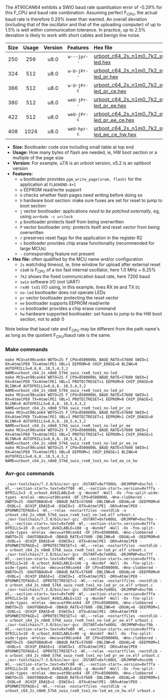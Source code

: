The AT90CAN64 exhibits a SWIO baud rate quantisation error of -0.29% for this F_CPU and baud rate combination. Assuming perfect F<sub>CPU</sub>, the actual baud rate is therefore 0.29% lower than wanted. An overall deviation (including that of the oscillator and that of the uploading computer) of up to 1.5% is well within communication tolerance. In practice, up to 2.5% deviation is likely to work with short cables and benign line noise.

|Size|Usage|Version|Features|Hex file|
|:-:|:-:|:-:|:-:|:--|
|250|256|u8.0|`w---jpr--`|[urboot_c64_2s_n1m0_7k2_swio_rxe0_txe1_no-led.hex](https://raw.githubusercontent.com/stefanrueger/urboot.hex/main/mcus/at90can64/watchdog_2_s/internal_oscillator_n%2B6.25%25/%2B1m000000_hz/%2B%2B%2B7k2_baud/uart0_rxe0_txe1/no-led/urboot_c64_2s_n1m0_7k2_swio_rxe0_txe1_no-led.hex)|
|324|512|u8.0|`w-U-jPr--`|[urboot_c64_2s_n1m0_7k2_swio_rxe0_txe1_no-led_pr.hex](https://raw.githubusercontent.com/stefanrueger/urboot.hex/main/mcus/at90can64/watchdog_2_s/internal_oscillator_n%2B6.25%25/%2B1m000000_hz/%2B%2B%2B7k2_baud/uart0_rxe0_txe1/no-led/urboot_c64_2s_n1m0_7k2_swio_rxe0_txe1_no-led_pr.hex)|
|366|512|u8.0|`w-U-jPr-c`|[urboot_c64_2s_n1m0_7k2_swio_rxe0_txe1_no-led_pr_ce.hex](https://raw.githubusercontent.com/stefanrueger/urboot.hex/main/mcus/at90can64/watchdog_2_s/internal_oscillator_n%2B6.25%25/%2B1m000000_hz/%2B%2B%2B7k2_baud/uart0_rxe0_txe1/no-led/urboot_c64_2s_n1m0_7k2_swio_rxe0_txe1_no-led_pr_ce.hex)|
|380|512|u8.0|`weU-jPr--`|[urboot_c64_2s_n1m0_7k2_swio_rxe0_txe1_no-led_pr_ee.hex](https://raw.githubusercontent.com/stefanrueger/urboot.hex/main/mcus/at90can64/watchdog_2_s/internal_oscillator_n%2B6.25%25/%2B1m000000_hz/%2B%2B%2B7k2_baud/uart0_rxe0_txe1/no-led/urboot_c64_2s_n1m0_7k2_swio_rxe0_txe1_no-led_pr_ee.hex)|
|422|512|u8.0|`weU-jPr-c`|[urboot_c64_2s_n1m0_7k2_swio_rxe0_txe1_no-led_pr_ee_ce.hex](https://raw.githubusercontent.com/stefanrueger/urboot.hex/main/mcus/at90can64/watchdog_2_s/internal_oscillator_n%2B6.25%25/%2B1m000000_hz/%2B%2B%2B7k2_baud/uart0_rxe0_txe1/no-led/urboot_c64_2s_n1m0_7k2_swio_rxe0_txe1_no-led_pr_ee_ce.hex)|
|408|1024|u8.0|`weU-hpr-c`|[urboot_c64_2s_n1m0_7k2_swio_rxe0_txe1_no-led_ee_ce_hw.hex](https://raw.githubusercontent.com/stefanrueger/urboot.hex/main/mcus/at90can64/watchdog_2_s/internal_oscillator_n%2B6.25%25/%2B1m000000_hz/%2B%2B%2B7k2_baud/uart0_rxe0_txe1/no-led/urboot_c64_2s_n1m0_7k2_swio_rxe0_txe1_no-led_ee_ce_hw.hex)|

- **Size:** Bootloader code size including small table at top end
- **Usage:** How many bytes of flash are needed, ie, HW boot section or a multiple of the page size
- **Version:** For example, u7.6 is an urboot version, o5.2 is an optiboot version
- **Features:**
  + `w` bootloader provides `pgm_write_page(sram, flash)` for the application at `FLASHEND-4+1`
  + `e` EEPROM read/write support
  + `U` checks whether flash pages need writing before doing so
  + `h` hardware boot section: make sure fuses are set for reset to jump to boot section
  + `j` vector bootloader: applications *need to be patched externally*, eg, using `avrdude -c urclock`
  + `p` bootloader protects itself from being overwritten
  + `P` vector bootloader only: protects itself and reset vector from being overwritten
  + `r` preserves reset flags for the application in the register R2
  + `c` bootloader provides chip erase functionality (recommended for large MCUs)
  + `-` corresponding feature not present
- **Hex file:** often qualified by the MCU name and/or configuration
  + `2s` watchdog timeout, ie, time window for upload after external reset
  + `n1m0` is F<sub>CPU</sub> of a too fast internal oscillator, here 1.0 MHz + 6.25%
  + `7k2` shows the fixed communication baud rate, here 7200 baud
  + `swio` software I/O (not UART)
  + `rxd0 txd1` I/O using, in this example, lines RX `D0` and TX `D1`
  + `no-led` bootloader does not operate LEDs
  + `pr` vector bootloader protecting the reset vector
  + `ee` bootloader supports EEPROM read/write
  + `ce` bootloader provides a chip erase command
  + `hw` hardware supported bootloader: set fuses to jump to the HW boot section, not to addr 0


Note below that baud rate and F<sub>CPU</sub> may be different from the path name's as long as the quotient F<sub>CPU</sub>/baud rate is the same.

### Make commands
```
make MCU=at90can64 WDTO=2S F_CPU=8500000L BAUD_RATE=57600 SWIO=1 RX=AtmelPE0 TX=AtmelPE1 VBL=1 EEPROM=0 CHIP_ERASE=0 BLINK=0 AUTOFRILLS=0,6,8..10,5,4,3,2 NAME=urboot_c64_2s_n8m0_57k6_swio_rxe0_txe1_no-led
make MCU=at90can64 WDTO=2S F_CPU=8500000L BAUD_RATE=57600 SWIO=1 RX=AtmelPE0 TX=AtmelPE1 VBL=1 PROTECTRESET=1 EEPROM=0 CHIP_ERASE=0 BLINK=0 AUTOFRILLS=0,6,8..10,5,4,3,2 NAME=urboot_c64_2s_n8m0_57k6_swio_rxe0_txe1_no-led_pr
make MCU=at90can64 WDTO=2S F_CPU=8500000L BAUD_RATE=57600 SWIO=1 RX=AtmelPE0 TX=AtmelPE1 VBL=1 PROTECTRESET=1 EEPROM=0 CHIP_ERASE=1 BLINK=0 AUTOFRILLS=0,6,8..10,5,4,3,2 NAME=urboot_c64_2s_n8m0_57k6_swio_rxe0_txe1_no-led_pr_ce
make MCU=at90can64 WDTO=2S F_CPU=8500000L BAUD_RATE=57600 SWIO=1 RX=AtmelPE0 TX=AtmelPE1 VBL=1 PROTECTRESET=1 EEPROM=1 CHIP_ERASE=0 BLINK=0 AUTOFRILLS=0,6,8..10,5,4,3,2 NAME=urboot_c64_2s_n8m0_57k6_swio_rxe0_txe1_no-led_pr_ee
make MCU=at90can64 WDTO=2S F_CPU=8500000L BAUD_RATE=57600 SWIO=1 RX=AtmelPE0 TX=AtmelPE1 VBL=1 PROTECTRESET=1 EEPROM=1 CHIP_ERASE=1 BLINK=0 AUTOFRILLS=0,6,8..10,5,4,3,2 NAME=urboot_c64_2s_n8m0_57k6_swio_rxe0_txe1_no-led_pr_ee_ce
make MCU=at90can64 WDTO=2S F_CPU=8500000L BAUD_RATE=57600 SWIO=1 RX=AtmelPE0 TX=AtmelPE1 VBL=0 EEPROM=1 CHIP_ERASE=1 BLINK=0 AUTOFRILLS=0,6,8..10,5,4,3,2 NAME=urboot_c64_2s_n8m0_57k6_swio_rxe0_txe1_no-led_ee_ce_hw
```

### Avr-gcc commands
```
./avr-toolchain/7.3.0/bin/avr-gcc -DSTART=0xff00UL -DRJMPWP=0xcfe1 -Wl,--section-start=.text=0xff00 -Wl,--section-start=.version=0xfffa -DFRILLS=3 -D_urboot_AVAILABLE=6 -g -Wundef -Wall -Os -fno-split-wide-types -mrelax -mmcu=at90can64 -DF_CPU=8500000L -Wno-clobbered -DWDTO=2S -DAUTOBAUD=0 -DBAUD_RATE=57600 -DBLINK=0 -DDUAL=0 -DEEPROM=0 -DVBL=1 -DCHIP_ERASE=0 -DSWIO=1 -DTX=AtmelPE1 -DRX=AtmelPE0 -DPGMWRITEPAGE=1 -Wl,--relax -nostartfiles -nostdlib -o urboot_c64_2s_n8m0_57k6_swio_rxe0_txe1_no-led.elf urboot.c
./avr-toolchain/7.3.0/bin/avr-gcc -DSTART=0xfe00UL -DRJMPWP=0xcf6a -Wl,--section-start=.text=0xfe00 -Wl,--section-start=.version=0xfffa -DFRILLS=10 -D_urboot_AVAILABLE=188 -g -Wundef -Wall -Os -fno-split-wide-types -mrelax -mmcu=at90can64 -DF_CPU=8500000L -Wno-clobbered -DWDTO=2S -DAUTOBAUD=0 -DBAUD_RATE=57600 -DBLINK=0 -DDUAL=0 -DEEPROM=0 -DVBL=1 -DCHIP_ERASE=0 -DSWIO=1 -DTX=AtmelPE1 -DRX=AtmelPE0 -DPGMWRITEPAGE=1 -DPROTECTRESET=1 -Wl,--relax -nostartfiles -nostdlib -o urboot_c64_2s_n8m0_57k6_swio_rxe0_txe1_no-led_pr.elf urboot.c
./avr-toolchain/7.3.0/bin/avr-gcc -DSTART=0xfe00UL -DRJMPWP=0xcf7f -Wl,--section-start=.text=0xfe00 -Wl,--section-start=.version=0xfffa -DFRILLS=10 -D_urboot_AVAILABLE=146 -g -Wundef -Wall -Os -fno-split-wide-types -mrelax -mmcu=at90can64 -DF_CPU=8500000L -Wno-clobbered -DWDTO=2S -DAUTOBAUD=0 -DBAUD_RATE=57600 -DBLINK=0 -DDUAL=0 -DEEPROM=0 -DVBL=1 -DCHIP_ERASE=1 -DSWIO=1 -DTX=AtmelPE1 -DRX=AtmelPE0 -DPGMWRITEPAGE=1 -DPROTECTRESET=1 -Wl,--relax -nostartfiles -nostdlib -o urboot_c64_2s_n8m0_57k6_swio_rxe0_txe1_no-led_pr_ce.elf urboot.c
./avr-toolchain/7.3.0/bin/avr-gcc -DSTART=0xfe00UL -DRJMPWP=0xcf86 -Wl,--section-start=.text=0xfe00 -Wl,--section-start=.version=0xfffa -DFRILLS=10 -D_urboot_AVAILABLE=132 -g -Wundef -Wall -Os -fno-split-wide-types -mrelax -mmcu=at90can64 -DF_CPU=8500000L -Wno-clobbered -DWDTO=2S -DAUTOBAUD=0 -DBAUD_RATE=57600 -DBLINK=0 -DDUAL=0 -DEEPROM=1 -DVBL=1 -DCHIP_ERASE=0 -DSWIO=1 -DTX=AtmelPE1 -DRX=AtmelPE0 -DPGMWRITEPAGE=1 -DPROTECTRESET=1 -Wl,--relax -nostartfiles -nostdlib -o urboot_c64_2s_n8m0_57k6_swio_rxe0_txe1_no-led_pr_ee.elf urboot.c
./avr-toolchain/7.3.0/bin/avr-gcc -DSTART=0xfe00UL -DRJMPWP=0xcf9b -Wl,--section-start=.text=0xfe00 -Wl,--section-start=.version=0xfffa -DFRILLS=10 -D_urboot_AVAILABLE=90 -g -Wundef -Wall -Os -fno-split-wide-types -mrelax -mmcu=at90can64 -DF_CPU=8500000L -Wno-clobbered -DWDTO=2S -DAUTOBAUD=0 -DBAUD_RATE=57600 -DBLINK=0 -DDUAL=0 -DEEPROM=1 -DVBL=1 -DCHIP_ERASE=1 -DSWIO=1 -DTX=AtmelPE1 -DRX=AtmelPE0 -DPGMWRITEPAGE=1 -DPROTECTRESET=1 -Wl,--relax -nostartfiles -nostdlib -o urboot_c64_2s_n8m0_57k6_swio_rxe0_txe1_no-led_pr_ee_ce.elf urboot.c
./avr-toolchain/7.3.0/bin/avr-gcc -DSTART=0xfc00UL -DRJMPWP=0xce9b -Wl,--section-start=.text=0xfc00 -Wl,--section-start=.version=0xfffa -DFRILLS=10 -D_urboot_AVAILABLE=616 -g -Wundef -Wall -Os -fno-split-wide-types -mrelax -mmcu=at90can64 -DF_CPU=8500000L -Wno-clobbered -DWDTO=2S -DAUTOBAUD=0 -DBAUD_RATE=57600 -DBLINK=0 -DDUAL=0 -DEEPROM=1 -DVBL=0 -DCHIP_ERASE=1 -DSWIO=1 -DTX=AtmelPE1 -DRX=AtmelPE0 -DPGMWRITEPAGE=1 -Wl,--relax -nostartfiles -nostdlib -o urboot_c64_2s_n8m0_57k6_swio_rxe0_txe1_no-led_ee_ce_hw.elf urboot.c
```

